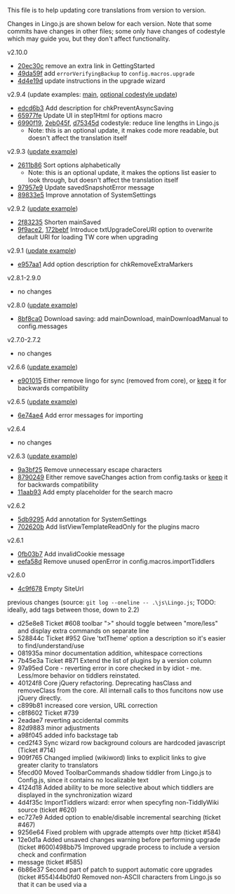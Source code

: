 This file is to help updating core translations from version to version.

Changes in Lingo.js are shown below for each version.
Note that some commits have changes in other files;
some only have changes of codestyle which may guide you, but they don't affect functionality.

v2.10.0
* [20ec30c](https://github.com/TiddlyWiki/TiddlyWikiClassic/commit/20ec30c57095d689ed2c9b9c892def79a846dcb3) remove an extra link in GettingStarted
* [49da59f](https://github.com/TiddlyWiki/TiddlyWikiClassic/commit/49da59ffa69cea59b6c911b60fa47bdd23a5e480) add `errorVerifyingBackup` to `config.macros.upgrade`
* [4d4e19d](https://github.com/TiddlyWiki/TiddlyWikiClassic/commit/4d4e19ddc17d94f0b65b7c3dbb7aa936f1ce02b8) update instructions in the upgrade wizard

v2.9.4 (update examples: [main](https://github.com/TiddlyWiki/translations/commit/2a2ee7c), [optional codestyle update](https://github.com/TiddlyWiki/translations/commit/bf64a6d))
* [edcd6b3](https://github.com/TiddlyWiki/TiddlyWikiClassic/commit/edcd6b3) Add description for chkPreventAsyncSaving
* [65977fe](https://github.com/TiddlyWiki/TiddlyWikiClassic/commit/65977fe) Update UI in step1Html for options macro
* [6990f19](https://github.com/TiddlyWiki/TiddlyWikiClassic/commit/6990f19#diff-9aa6abd771e6f878f084695b64c9549f38348152cd66901c60304313df6ec5ce), [2eb045f](https://github.com/TiddlyWiki/TiddlyWikiClassic/commit/2eb045f), [d75345d](https://github.com/TiddlyWiki/TiddlyWikiClassic/commit/d75345d) codestyle: reduce line lengths in Lingo.js
  * Note: this is an optional update, it makes code more readable, but doesn't affect the translation itself


v2.9.3 ([update example](https://github.com/TiddlyWiki/translations/commit/19a3c62))
* [2611b86](https://github.com/TiddlyWiki/TiddlyWikiClassic/commit/2611b86) Sort options alphabetically
  * Note: this is an optional update, it makes the options list easier to look through, but doesn't affect the translation itself
* [97957e9](https://github.com/TiddlyWiki/TiddlyWikiClassic/commit/97957e9) Update savedSnapshotError message
* [89833e5](https://github.com/TiddlyWiki/TiddlyWikiClassic/commit/89833e5) Improve annotation of SystemSettings

v2.9.2 ([update example](https://github.com/TiddlyWiki/translations/commit/f4747f5))
* [2f83235](https://github.com/TiddlyWiki/TiddlyWikiClassic/commit/2f83235) Shorten mainSaved
* [9f9ace2](https://github.com/TiddlyWiki/TiddlyWikiClassic/commit/9f9ace2), [172bebf](https://github.com/TiddlyWiki/TiddlyWikiClassic/commit/172bebf) Introduce txtUpgradeCoreURI option to overwrite default URI for loading TW core when upgrading

v2.9.1 ([update example](https://github.com/TiddlyWiki/translations/commit/08f11c3))
* [e957aa1](https://github.com/TiddlyWiki/TiddlyWikiClassic/commit/e957aa1) Add option description for chkRemoveExtraMarkers

v2.8.1-2.9.0
* no changes

v2.8.0 ([update example](https://github.com/TiddlyWiki/translations/commit/802a0f2))
* [8bf8ca0](https://github.com/TiddlyWiki/TiddlyWikiClassic/commit/8bf8ca0) Download saving: add mainDownload, mainDownloadManual to config.messages

v2.7.0-2.7.2
* no changes

v2.6.6 ([update example](https://github.com/TiddlyWiki/translations/commit/fa5c60d))
* [e901015](https://github.com/TiddlyWiki/TiddlyWikiClassic/commit/e901015) Either remove lingo for sync (removed from core), or [keep](https://github.com/TiddlyWiki/translations/commit/fa5c60d) it for backwards compatibility

v2.6.5 ([update example](https://github.com/TiddlyWiki/translations/commit/4a5cb0a))
* [6e74ae4](https://github.com/TiddlyWiki/TiddlyWikiClassic/commit/6e74ae4) Add error messages for importing

v2.6.4
* no changes

v2.6.3 ([update example](https://github.com/TiddlyWiki/translations/commit/3afe0d0))
* [9a3bf25](https://github.com/TiddlyWiki/TiddlyWikiClassic/commit/9a3bf25) Remove unnecessary escape characters
* [8790249](https://github.com/TiddlyWiki/TiddlyWikiClassic/commit/8790249) Either remove saveChanges action from config.tasks or [keep](https://github.com/TiddlyWiki/translations/commit/3afe0d0#diff-8dfb600fe28956a2928bdc29bb31f3c61ad12de0416eadebdebf3b226c1e841eR26) it for backwards compatibility
* [11aab93](https://github.com/TiddlyWiki/TiddlyWikiClassic/commit/11aab93) Add empty placeholder for the search macro

v2.6.2
* [5db9295](https://github.com/TiddlyWiki/TiddlyWikiClassic/commit/5db9295) Add annotation for SystemSettings
* [702620b](https://github.com/TiddlyWiki/TiddlyWikiClassic/commit/702620b) Add listViewTemplateReadOnly for the plugins macro

v2.6.1
* [0fb03b7](https://github.com/TiddlyWiki/TiddlyWikiClassic/commit/0fb03b7) Add invalidCookie message
* [eefa58d](https://github.com/TiddlyWiki/TiddlyWikiClassic/commit/eefa58d) Remove unused openError in config.macros.importTiddlers

v2.6.0
* [4c9f678](https://github.com/TiddlyWiki/TiddlyWikiClassic/commit/4c9f678) Empty SiteUrl

previous changes (source: `git log --oneline -- .\js\Lingo.js`; TODO: ideally, add tags between those, down to 2.2)
* d25e8e8 Ticket #608 toolbar ">" should toggle between "more/less" and display extra commands on separate line
* 528844c Ticket #952 Give 'txtTheme' option a description so it's easier to find/understand/use
* 081935a minor documentation addition, whitespace corrections
* 7b45e3a Ticket #871 Extend the list of plugins by a version column
* 97a95ed Core - reverting error in core checked in by idiot - me.  Less/more behavior on tiddlers reinstated.
* 40124f8 Core jQuery refactoring. Deprecating hasClass and removeClass from the core.  All internall calls to thos funcitons now use jQuery directly.
* c899b81 increased core version, URL correction
* c8f8602 Ticket #739
* 2eadae7 reverting accidental commits
* 82d9883 minor adjustments
* a98f045 added info backstage tab
* ced2f43 Sync wizard row background colours are hardcoded javascript (Ticket #714)
* 909f765 Changed implied (wikiword) links to explicit links to give greater clarity to translators
* 5fecd00 Moved ToolbarCommands shadow tiddler from Lingo.js to Config.js, since it contains no localizable text
* 4124d18 Added ability to be more selective about which tiddlers are displayed in the synchronization wizard
* 4d4f35c ImportTiddlers wizard: error when specyfing non-TiddlyWiki source (ticket #620)
* ec727e9 Added option to enable/disable incremental searching (ticket #467)
* 9256e64 Fixed problem with upgrade attempts over http (ticket #584)
* 12e0d1a Added unsaved changes warning before performing upgrade (ticket #600)498bb75 Improved upgrade process to include a version check and confirmation
* message (ticket #585)
* 6b86e37 Second part of patch to support automatic core upgrades (ticket #554)44b0fd0 Removed non-ASCII characters from Lingo.js so that it can be used via a <script> tag (ticket #572)
* 2c24aa4 First part of new core upgrade mechanism (ticket #554)
* b6cb0b9 Friendlier toolbar customisation (ticket #488)
* 887f04e Corrected annotation for MarkupPostBody tiddler (ticket #499)
* 48b364b Made the warning against modifying StyleSheetLayout and StyleSheetColors be stronger (ticket #404)
* 25f3f5c Fixed problem with sync error in Internet Explorer (ticket #421)
* ...
